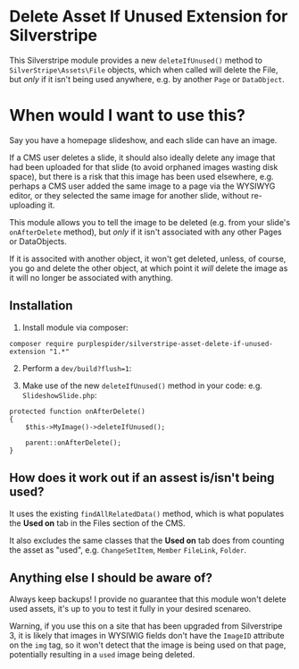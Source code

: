 # Delete Asset If Unused Extension for Silverstripe

This Silverstripe module provides a new `deleteIfUnused()` method to `SilverStripe\Assets\File` objects, which when called will delete the File, but *only* if it isn't being used anywhere, e.g. by another `Page` or `DataObject`.

# When would I want to use this?

Say you have a homepage slideshow, and each slide can have an image. 

If a CMS user deletes a slide, it should also ideally delete any image that had been uploaded for that slide (to avoid orphaned images wasting disk space), but there is a risk that this image has been used elsewhere, e.g. perhaps a CMS user added the same image to a page via the WYSIWYG editor, or they selected the same image for another slide, without re-uploading it. 

This module allows you to tell the image to be deleted (e.g. from your slide's `onAfterDelete` method), but *only* if it isn't associated with any other Pages or DataObjects. 

If it is associted with another object, it won't get deleted, unless, of course, you go and delete the other object, at which point it *will* delete the image as it will no longer be associated with anything.

## Installation

1. Install module via composer:
````
composer require purplespider/silverstripe-asset-delete-if-unused-extension "1.*"
````
2. Perform a `dev/build?flush=1`: 

3. Make use of the new `deleteIfUnused()` method in your code:
e.g. `SlideshowSlide.php`:
````
protected function onAfterDelete()
{
    $this->MyImage()->deleteIfUnused();

    parent::onAfterDelete();
}
````

## How does it work out if an assest is/isn't being used?

It uses the existing `findAllRelatedData()` method, which is what populates the **Used on** tab in the Files section of the CMS.

It also excludes the same classes that the **Used on** tab does from counting the asset as "used", e.g. `ChangeSetItem`, `Member` `FileLink`, `Folder`.

## Anything else I should be aware of?

Always keep backups! I provide no guarantee that this module won't delete used assets, it's up to you to test it fully in your desired scenareo.

Warning, if you use this on a site that has been upgraded from Silverstripe 3, it is likely that images in WYSIWIG fields don't have the `ImageID` attribute on the `img` tag, so it won't detect that the image is being used on that page, potentially resulting in a `used` image being deleted.

